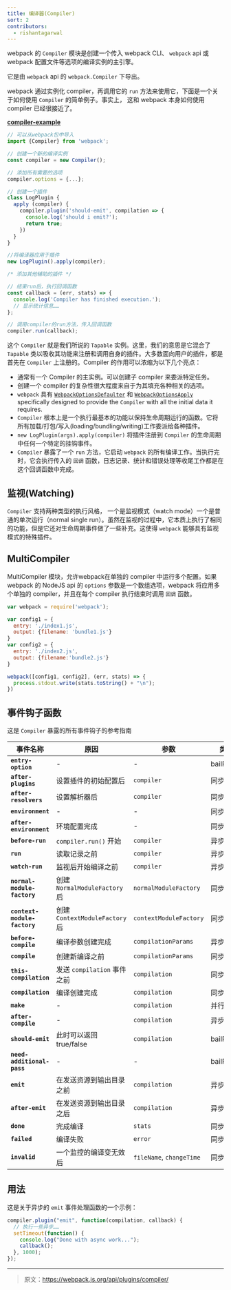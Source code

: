 ```yaml
---
title: 编译器(Compiler)
sort: 2
contributors:
  - rishantagarwal
---
```


webpack 的 `Compiler` 模块是创建一个传入 webpack CLI、 `webpack` api 或 webpack 配置文件等选项的编译实例的主引擎。

它是由 `webpack` api 的 `webpack.Compiler` 下导出。

webpack 通过实例化 compiler，再调用它的 `run` 方法来使用它，下面是一个关于如何使用 `Compiler` 的简单例子。事实上， 这和 webpack 本身如何使用 compiler 已经很接近了。

[__compiler-example__](https://github.com/pksjce/webpack-internal-examples/tree/master/compiler-example)

```javascript
// 可以从webpack包中导入
import {Compiler} from 'webpack';

// 创建一个新的编译实例
const compiler = new Compiler();

// 添加所有需要的选项
compiler.options = {...};

// 创建一个插件
class LogPlugin {
  apply (compiler) {
    compiler.plugin('should-emit', compilation => {
      console.log('should i emit?');
      return true;
    })
  }
}

//将编译器应用于插件
new LogPlugin().apply(compiler);

/* 添加其他辅助的插件 */

// 结束run后，执行回调函数
const callback = (err, stats) => {
  console.log('Compiler has finished execution.');
  // 显示统计信息……
};

// 调用compiler的run方法，传入回调函数
compiler.run(callback);
```

这个 `Compiler` 就是我们所说的 `Tapable` 实例。这里，我们的意思是它混合了 `Tapable` 类以吸收其功能来注册和调用自身的插件。大多数面向用户的插件，都是首先在 `Compiler` 上注册的。Compiler 的作用可以浓缩为以下几个亮点：

- 通常有一个 Compiler 的主实例。可以创建子 compiler 来委派特定任务。
- 创建一个 compiler 的复杂性很大程度来自于为其填充各种相关的选项。
 - `webpack` 具有 [`WebpackOptionsDefaulter`](https://github.com/webpack/webpack/blob/master/lib/WebpackOptionsDefaulter.js) 和 [`WebpackOptionsApply`](https://github.com/webpack/webpack/blob/master/lib/WebpackOptionsApply.js) specifically designed to provide the `Compiler` with all the initial data it requires.
- `Compiler` 根本上是一个执行最基本的功能以保持生命周期运行的函数。它将所有加载/打包/写入(loading/bundling/writing)工作委派给各种插件。
- `new LogPlugin(args).apply(compiler)` 将插件注册到 `Compiler` 的生命周期中任何一个特定的挂钩事件。
- `Compiler` 暴露了一个 `run` 方法，它启动 `webpack` 的所有编译工作。当执行完时，它会执行传入的 `回调` 函数，日志记录、统计和错误处理等收尾工作都是在这个回调函数中完成。


## 监视(Watching)

`Compiler` 支持两种类型的执行风格， 一个是监视模式（watch mode）一个是普通的单次运行（normal single run）。虽然在监视的过程中，它本质上执行了相同的功能，但是它还对生命周期事件做了一些补充。这使得 `webpack` 能够具有监视模式的特殊插件。


## MultiCompiler

MultiCompiler 模块，允许webpack在单独的 compiler 中运行多个配置。如果 webpack 的 NodeJS api 的 `options` 参数是一个数组选项，webpack 将应用多个单独的 compiler，并且在每个 compiler 执行结束时调用 `回调` 函数。

```javascript
var webpack = require('webpack');

var config1 = {
  entry: './index1.js',
  output: {filename: 'bundle1.js'}
}
var config2 = {
  entry: './index2.js',
  output: {filename:'bundle2.js'}
}

webpack([config1, config2], (err, stats) => {
  process.stdout.write(stats.toString() + "\n");
})
```


## 事件钩子函数

这是 `Compiler` 暴露的所有事件钩子的参考指南

事件名称                    | 原因                                  | 参数                    | 类型
----------------------------- | --------------------------------------- | ------------------------- | ----------
__`entry-option`__            | -                                       | -                         | bailResult
__`after-plugins`__           | 设置插件的初始配置后 | `compiler`                | 同步
__`after-resolvers`__         | 设置解析器后          | `compiler`                | 同步
__`environment`__             | -                                       | -                         | 同步
__`after-environment`__       | 环境配置完成              | -                         | 同步
__`before-run`__              | `compiler.run()` 开始                 | `compiler`                | 异步
__`run`__                     | 读取记录之前                  | `compiler`                | 异步
__`watch-run`__               | 监视后开始编译之前 | `compiler`                | 异步
__`normal-module-factory`__   | 创建 `NormalModuleFactory` 后  | `normalModuleFactory`     | 同步
__`context-module-factory`__  | 创建 `ContextModuleFactory` 后 | `contextModuleFactory`    | 同步
__`before-compile`__          | 编译参数创建完成          | `compilationParams`       | 异步
__`compile`__                 | 创建新编译之前         | `compilationParams`       | 同步
__`this-compilation`__        | 发送 `compilation` 事件之前     | `compilation`             | 同步
__`compilation`__             | 编译创建完成          | `compilation`             | 同步
__`make`__                    | -                                       | `compilation`             | 并行
__`after-compile`__           | -                                       | `compilation`             | 异步
__`should-emit`__             | 此时可以返回 true/false     | `compilation`             | bailResult
__`need-additional-pass`__    | -                                       | -                         | bailResult
__`emit`__                    | 在发送资源到输出目录之前    | `compilation`             | 异步
__`after-emit`__              | 在发送资源到输出目录之后     | `compilation`             | 异步
__`done`__                    | 完成编译                   | `stats`                   | 同步
__`failed`__                  | 编译失败                      | `error`                   | 同步
__`invalid`__                 | 一个监控的编译变无效后      | `fileName`, `changeTime`  | 同步


## 用法

这是关于异步的 `emit` 事件处理函数的一个示例：

```javascript
compiler.plugin("emit", function(compilation, callback) {
  // 执行一些异步……
  setTimeout(function() {
    console.log("Done with async work...");
    callback();
  }, 1000);
});
```

***

> 原文：https://webpack.js.org/api/plugins/compiler/
